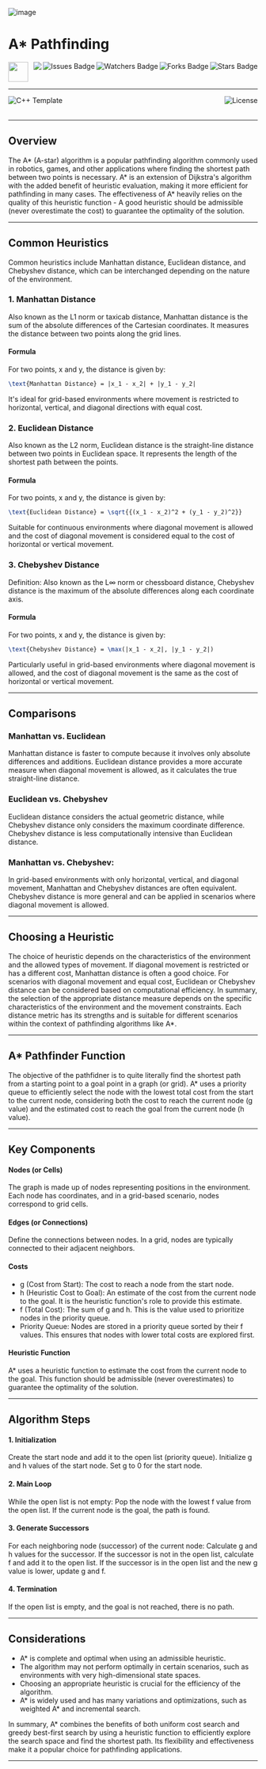 ![image](https://upload.wikimedia.org/wikipedia/commons/9/98/AstarExampleEn.gif)

# A* Pathfinding

<!-- Header Start -->
<a href = "https://learn.microsoft.com/en-us/cpp/cpp-language"> <img height="40" img width="40" src="https://cdn.simpleicons.org/c++"> </a>
<img align="right" alt="Stars Badge" src="https://img.shields.io/github/stars/jdsherbert/A-Star-Pathfinding?label=%E2%AD%90"/>
<img align="right" alt="Forks Badge" src="https://img.shields.io/github/forks/jdsherbert/A-Star-Pathfinding?label=%F0%9F%8D%B4"/>
<img align="right" alt="Watchers Badge" src="https://img.shields.io/github/watchers/jdsherbert/A-Star-Pathfinding?label=%F0%9F%91%81%EF%B8%8F"/>
<img align="right" alt="Issues Badge" src="https://img.shields.io/github/issues/jdsherbert/A-Star-Pathfinding?label=%E2%9A%A0%EF%B8%8F"/>
<img align="right" src="https://hits.seeyoufarm.com/api/count/incr/badge.svg?url=https%3A%2F%2Fgithub.com%2FJDSherbert%2FA-Star-Pathfinding%2Fhit-counter%2FREADME&count_bg=%2379C83D&title_bg=%23555555&labelColor=0E1128&title=🔍&style=for-the-badge">
<!-- Header End --> 

-----------------------------------------------------------------------

<a href=""> 
  <img align="left" alt="C++ Template" src="https://img.shields.io/badge/Algorithm%20Implementation-black?style=for-the-badge&logo=cpp&logoColor=white&color=black&labelColor=black"> </a>
  
<a href="https://choosealicense.com/licenses/mit/"> 
  <img align="right" alt="License" src="https://img.shields.io/badge/License%20:%20MIT-black?style=for-the-badge&logo=mit&logoColor=white&color=black&labelColor=black"> </a>
  
<br></br>

-----------------------------------------------------------------------

## Overview

The A* (A-star) algorithm is a popular pathfinding algorithm commonly used in robotics, games, and other applications where finding the shortest path between two points is necessary. A* is an extension of Dijkstra's algorithm with the added benefit of heuristic evaluation, making it more efficient for pathfinding in many cases.
The effectiveness of A* heavily relies on the quality of this heuristic function -
A good heuristic should be admissible (never overestimate the cost) to guarantee the optimality of the solution.

-----------------------------------------------------------------------

## Common Heuristics

Common heuristics include Manhattan distance, Euclidean distance, and Chebyshev distance, which can be interchanged depending on the nature of the environment.

### 1. Manhattan Distance
Also known as the L1 norm or taxicab distance, Manhattan distance is the sum of the absolute differences of the Cartesian coordinates. It measures the distance between two points along the grid lines.

#### Formula 
For two points, x and y, the distance is given by:
```latex
\text{Manhattan Distance} = |x_1 - x_2| + |y_1 - y_2|
```

It's ideal for grid-based environments where movement is restricted to horizontal, vertical, and diagonal directions with equal cost.

### 2. Euclidean Distance
Also known as the L2 norm, Euclidean distance is the straight-line distance between two points in Euclidean space. 
It represents the length of the shortest path between the points.

#### Formula 
For two points, x and y, the distance is given by:
```latex
\text{Euclidean Distance} = \sqrt{{(x_1 - x_2)^2 + (y_1 - y_2)^2}}
```

Suitable for continuous environments where diagonal movement is allowed and the cost of diagonal movement is considered equal to the cost of horizontal or vertical movement.

### 3. Chebyshev Distance
Definition: Also known as the L∞ norm or chessboard distance, Chebyshev distance is the maximum of the absolute differences along each coordinate axis.

#### Formula 
For two points, x and y, the distance is given by:
```latex
\text{Chebyshev Distance} = \max(|x_1 - x_2|, |y_1 - y_2|)
```

Particularly useful in grid-based environments where diagonal movement is allowed, and the cost of diagonal movement is the same as the cost of horizontal or vertical movement.

-----------------------------------------------------------------------

## Comparisons

### Manhattan vs. Euclidean
Manhattan distance is faster to compute because it involves only absolute differences and additions.
Euclidean distance provides a more accurate measure when diagonal movement is allowed, as it calculates the true straight-line distance.

### Euclidean vs. Chebyshev
Euclidean distance considers the actual geometric distance, while Chebyshev distance only considers the maximum coordinate difference.
Chebyshev distance is less computationally intensive than Euclidean distance.

### Manhattan vs. Chebyshev:
In grid-based environments with only horizontal, vertical, and diagonal movement, Manhattan and Chebyshev distances are often equivalent.
Chebyshev distance is more general and can be applied in scenarios where diagonal movement is allowed.

-----------------------------------------------------------------------

## Choosing a Heuristic

The choice of heuristic depends on the characteristics of the environment and the allowed types of movement.
If diagonal movement is restricted or has a different cost, Manhattan distance is often a good choice.
For scenarios with diagonal movement and equal cost, Euclidean or Chebyshev distance can be considered based on computational efficiency.
In summary, the selection of the appropriate distance measure depends on the specific characteristics of the environment and the movement constraints. Each distance metric has its strengths and is suitable for different scenarios within the context of pathfinding algorithms like A*.

-----------------------------------------------------------------------

## A* Pathfinder Function

The objective of the pathfidner is to quite literally find the shortest path from a starting point to a goal point in a graph (or grid).
A* uses a priority queue to efficiently select the node with the lowest total cost from the start to the current node, considering both the cost to reach the current node (g value) and the estimated cost to reach the goal from the current node (h value).

-----------------------------------------------------------------------

## Key Components

#### Nodes (or Cells)
The graph is made up of nodes representing positions in the environment. Each node has coordinates, and in a grid-based scenario, nodes correspond to grid cells.

#### Edges (or Connections)
Define the connections between nodes. In a grid, nodes are typically connected to their adjacent neighbors.

#### Costs
- g (Cost from Start): The cost to reach a node from the start node.
- h (Heuristic Cost to Goal): An estimate of the cost from the current node to the goal. It is the heuristic function's role to provide this estimate.
- f (Total Cost): The sum of g and h. This is the value used to prioritize nodes in the priority queue.
- Priority Queue: Nodes are stored in a priority queue sorted by their f values. This ensures that nodes with lower total costs are explored first.

#### Heuristic Function 
A* uses a heuristic function to estimate the cost from the current node to the goal. This function should be admissible (never overestimates) to guarantee the optimality of the solution.

-----------------------------------------------------------------------

## Algorithm Steps

#### 1. Initialization
Create the start node and add it to the open list (priority queue).
Initialize g and h values of the start node.
Set g to 0 for the start node.

#### 2. Main Loop
While the open list is not empty:
Pop the node with the lowest f value from the open list.
If the current node is the goal, the path is found.

#### 3. Generate Successors
For each neighboring node (successor) of the current node:
Calculate g and h values for the successor.
If the successor is not in the open list, calculate f and add it to the open list.
If the successor is in the open list and the new g value is lower, update g and f.

#### 4. Termination
If the open list is empty, and the goal is not reached, there is no path.

-----------------------------------------------------------------------

## Considerations
- A* is complete and optimal when using an admissible heuristic.
- The algorithm may not perform optimally in certain scenarios, such as environments with very high-dimensional state spaces.
- Choosing an appropriate heuristic is crucial for the efficiency of the algorithm.
- A* is widely used and has many variations and optimizations, such as weighted A* and incremental search.

In summary, A* combines the benefits of both uniform cost search and greedy best-first search by using a heuristic function to efficiently explore the search space and find the shortest path. Its flexibility and effectiveness make it a popular choice for pathfinding applications.

-----------------------------------------------------------------------

